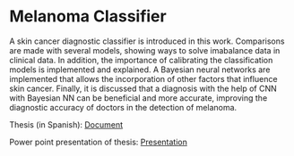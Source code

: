 # Melanoma Classifier

A skin cancer diagnostic classifier is introduced in this work. Comparisons are made with several models, showing ways to solve
imabalance data in clinical data. In addition, the importance of calibrating the classification models is implemented and explained. A 
Bayesian neural networks are implemented that allows the incorporation of other factors that influence skin cancer.
Finally, it is discussed that a diagnosis with the help of CNN with Bayesian NN can be beneficial and more accurate,
improving the diagnostic accuracy of doctors in the detection of melanoma.

Thesis (in Spanish): [Document](Memoria_del_TFT.pdf)

Power point presentation of thesis: [Presentation](TFT_Prashant.pptx)
